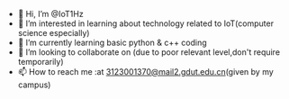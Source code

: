- 👋 Hi, I’m @IoT1Hz
- 👀 I’m interested in learning about technology related to IoT(computer science especially)
- 🌱 I’m currently learning basic python & c++ coding 
- 💞️ I’m looking to collaborate on (due to poor relevant level,don't require temporarily)
- 📫 How to reach me :at 3123001370@mail2.gdut.edu.cn(given by my campus)

<!---
IoT1Hz/IoT1Hz is a ✨ special ✨ repository because its `README.md` (this file) appears on your GitHub profile.
You can click the Preview link to take a look at your changes.
--->
